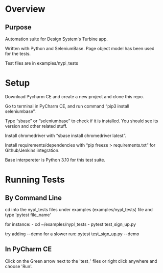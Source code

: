 # Overview

## Purpose

Automation suite for Design System's Turbine app.

Written with Python and SeleniumBase. Page object model has been used for the tests.

Test files are in examples/nypl_tests


# Setup

Download Pycharm CE and create a new project and clone this repo.

Go to terminal in PyCharm CE, and run command “pip3 install seleniumbase”.

Type “sbase” or “seleniumbase” to check if it is installed. You should see its version and other related stuff.

Install chromedriver with “sbase install chromedriver latest”.

Install requirements/dependencies with “pip freeze > requirements.txt” for Github/Jenkins integration.

Base interpereter is Python 3.10 for this test suite.

# Running Tests
 ## By Command Line
 
 cd into the nypl_tests files under examples (examples/nypl_tests) file and type 'pytest file_name'
 
 for instance: - cd ~/examples/nypl_tests 
               - pytest test_sign_up.py
               
 try adding --demo for a slower run:
 pytest test_sign_up.py --demo

               
 ## In PyCharm CE
 
 Click on the Green arrow next to the 'test_' files or right click anywhere and choose 'Run'.







